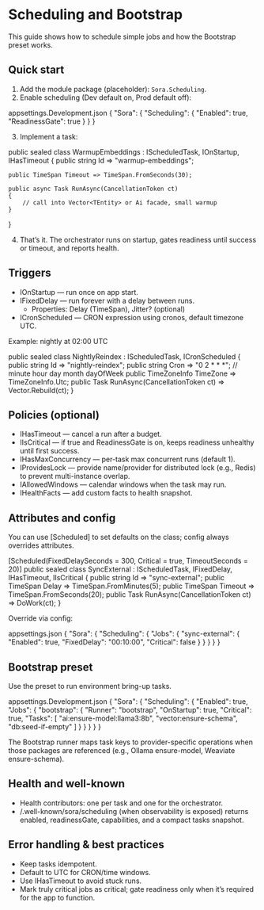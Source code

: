 # Scheduling and Bootstrap

This guide shows how to schedule simple jobs and how the Bootstrap preset works.

## Quick start

1. Add the module package (placeholder): `Sora.Scheduling`.
2. Enable scheduling (Dev default on, Prod default off):

appsettings.Development.json
{
"Sora": {
"Scheduling": {
"Enabled": true,
"ReadinessGate": true
}
}
}

3. Implement a task:

public sealed class WarmupEmbeddings : IScheduledTask, IOnStartup, IHasTimeout
{
public string Id => "warmup-embeddings";

    public TimeSpan Timeout => TimeSpan.FromSeconds(30);

    public async Task RunAsync(CancellationToken ct)
    {
        // call into Vector<TEntity> or Ai facade, small warmup
    }

}

4. That’s it. The orchestrator runs on startup, gates readiness until success or timeout, and reports health.

## Triggers

- IOnStartup — run once on app start.
- IFixedDelay — run forever with a delay between runs.
  - Properties: Delay (TimeSpan), Jitter? (optional)
- ICronScheduled — CRON expression using cronos, default timezone UTC.

Example: nightly at 02:00 UTC

public sealed class NightlyReindex : IScheduledTask, ICronScheduled
{
public string Id => "nightly-reindex";
public string Cron => "0 2 \* \* \*"; // minute hour day month dayOfWeek
public TimeZoneInfo TimeZone => TimeZoneInfo.Utc;
public Task RunAsync(CancellationToken ct) => Vector<MyDoc>.Rebuild(ct);
}

## Policies (optional)

- IHasTimeout — cancel a run after a budget.
- IIsCritical — if true and ReadinessGate is on, keeps readiness unhealthy until first success.
- IHasMaxConcurrency — per-task max concurrent runs (default 1).
- IProvidesLock — provide name/provider for distributed lock (e.g., Redis) to prevent multi-instance overlap.
- IAllowedWindows — calendar windows when the task may run.
- IHealthFacts — add custom facts to health snapshot.

## Attributes and config

You can use [Scheduled] to set defaults on the class; config always overrides attributes.

[Scheduled(FixedDelaySeconds = 300, Critical = true, TimeoutSeconds = 20)]
public sealed class SyncExternal : IScheduledTask, IFixedDelay, IHasTimeout, IIsCritical
{
public string Id => "sync-external";
public TimeSpan Delay => TimeSpan.FromMinutes(5);
public TimeSpan Timeout => TimeSpan.FromSeconds(20);
public Task RunAsync(CancellationToken ct) => DoWork(ct);
}

Override via config:

appsettings.json
{
"Sora": {
"Scheduling": {
"Jobs": {
"sync-external": {
"Enabled": true,
"FixedDelay": "00:10:00",
"Critical": false
}
}
}
}
}

## Bootstrap preset

Use the preset to run environment bring-up tasks.

appsettings.Development.json
{
"Sora": {
"Scheduling": {
"Enabled": true,
"Jobs": {
"bootstrap": {
"Runner": "bootstrap",
"OnStartup": true,
"Critical": true,
"Tasks": [
"ai:ensure-model:llama3:8b",
"vector:ensure-schema",
"db:seed-if-empty"
]
}
}
}
}
}

The Bootstrap runner maps task keys to provider-specific operations when those packages are referenced (e.g., Ollama ensure-model, Weaviate ensure-schema).

## Health and well-known

- Health contributors: one per task and one for the orchestrator.
- /.well-known/sora/scheduling (when observability is exposed) returns enabled, readinessGate, capabilities, and a compact tasks snapshot.

## Error handling & best practices

- Keep tasks idempotent.
- Default to UTC for CRON/time windows.
- Use IHasTimeout to avoid stuck runs.
- Mark truly critical jobs as critical; gate readiness only when it’s required for the app to function.
